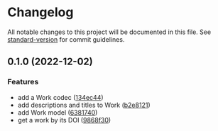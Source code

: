 # Changelog

All notable changes to this project will be documented in this file. See [standard-version](https://github.com/conventional-changelog/standard-version) for commit guidelines.

## 0.1.0 (2022-12-02)


### Features

* add a Work codec ([134ec44](https://github.com/thewilkybarkid/datacite-ts/commit/134ec44cb728ac9e1c5fe2f2d16c3b64efa94fd3))
* add descriptions and titles to Work ([b2e8121](https://github.com/thewilkybarkid/datacite-ts/commit/b2e81210f2eb6106a529cbff5cce40ccc847b4f8))
* add Work model ([6381740](https://github.com/thewilkybarkid/datacite-ts/commit/63817400c2a2f78a8dcea79b53d1db4babd97cf2))
* get a work by its DOI ([9868f30](https://github.com/thewilkybarkid/datacite-ts/commit/9868f30bdc02acd4dbd9d9d6388a5077abb63014))
